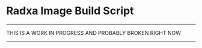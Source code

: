 # Radxa Image Build Script

***********************************************************
THIS IS A WORK IN PROGRESS AND PROBABLY BROKEN RIGHT NOW
***********************************************************